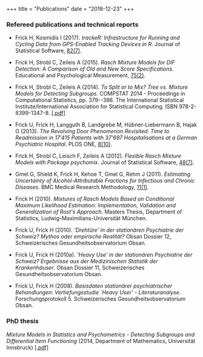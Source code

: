 +++
title = "Publications"
date = "2018-12-23"
+++

### Refereed publications and technical reports

- Frick H, Kosmidis I (2017). _trackeR: Infrastructure for Running and Cycling Data from GPS-Enabled Tracking Devices in R_. Journal of Statistical Software, [82(7)](https://www.jstatsoft.org/article/view/v082i07).

- Frick H, Strobl C, Zeileis A (2015). _Rasch Mixture Models for DIF Detection: A Comparison of Old and New Score Specifications_. Educational and Psychological Measurement, [75(2)](http://epm.sagepub.com/content/75/2/208).

- Frick H, Strobl C, Zeileis A (2014). _To Split or to Mix? Tree vs. Mixture Models for Detecting Subgroups_. COMPSTAT 2014 - Proceedings in Computational Statistics, pp. 379--386. The International Statistical Institute/International Association for Statistical Computing. ISBN 978-2-8399-1347-8. [[.pdf]](../papers/Frick+Strobl+Zeileis-2014.pdf)

- Frick U, Frick H, Langguth B, Landgrebe M, H&uuml;bner-Liebermann B, Hajak G (2013). _The Revolving Door Phenomenon Revisited: Time to Readmission in 17'415 Patients with 37'697 Hospitalisations at a German Psychiatric Hospital_. PLOS ONE, [8(10)](http://www.plosone.org/article/info%3Adoi%2F10.1371%2Fjournal.pone.0075612).

- Frick H, Strobl C, Leisch F, Zeileis A (2012). _Flexible Rasch Mixture Models with Package psychomix_. Journal of Statistical Software, [48(7)](http://www.jstatsoft.org/v48/i07/).

- Gmel G, Shield K, Frick H, Kehoe T, Gmel G, Rehm J (2011). _Estimating Uncertainty of Alcohol-Attributable Fractions for Infectious and Chronic Diseases_. BMC Medical Research Methodology, [11(1)](https://www.biomedcentral.com/1471-2288/11/48).

- Frick H (2010). _Mixtures of Rasch Models Based on Conditional Maximum Likelihood Estimation: Implementation, Validation and Generalization of Rost's Approach_. Masters Thesis, Department of Statistics, Ludwig-Maximilians-Universit&auml;t M&uuml;nchen.

- Frick U, Frick H (2010). _'Dreht&uuml;re' in der station&auml;ren Psychiatrie der Schweiz? Mythos oder empirische Realit&auml;t?_ Obsan Dossier 12, Schweizerisches Gesundheitsobservatorium Obsan.

- Frick U, Frick H (2010a). _'Heavy Use' in der station&auml;ren Psychiatrie der Schweiz? Ergebnisse aus der Medizinischen Statistik der Krankenh&auml;user_. Obsan Dossier 11, Schweizerisches Gesundheitsobservatorium Obsan.

- Frick U, Frick H (2008). _Basisdaten station&auml;rer psychiatrischer Behandlungen: Vertiefungsstudie `Heavy User' - Literaturanalyse_. Forschungsprotokoll 5. Schweizerisches Gesundheitsobservatorium Obsan.


### PhD thesis

_Mixture Models in Statistics and Psychometrics - Detecting Subgroups and Differential Item Functioning_ (2014, Department of Mathematics,     Universit&auml;t Innsbruck) [[.pdf]](../papers/Frick_thesis.pdf)

